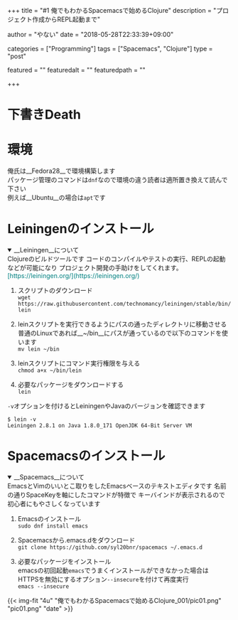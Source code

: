 +++
title        = "#1 俺でもわかるSpacemacsで始めるClojure"
description  = "プロジェクト作成からREPL起動まで"

author       = "やない"
date         = "2018-05-28T22:33:39+09:00"

categories   = ["Programming"]
tags         = ["Spacemacs", "Clojure"]
type         = "post"

featured     = ""
featuredalt  = ""
featuredpath = ""

+++

# 下書きDeath

# 環境
俺氏は__Fedora28__で環境構築します  
パッケージ管理のコマンドは``dnf``なので環境の違う読者は適所置き換えて読んで下さい  
例えば__Ubuntu__の場合は``apt``です  

# Leiningenのインストール
<details open><summary>__Leiningen__について</summary>
Clojureのビルドツールです  
コードのコンパイルやテストの実行、REPLの起動などが可能になり  
プロジェクト開発の手助けをしてくれます。  
<span style="color:teal">[https://leiningen.org/](https://leiningen.org/)</span>
</details>

1. スクリプトのダウンロード  
`wget https://raw.githubusercontent.com/technomancy/leiningen/stable/bin/lein`

2. leinスクリプトを実行できるようにパスの通ったディレクトリに移動させる  
普通のLinuxであれば__~/bin__にパスが通っているので以下のコマンドを使います  
`mv lein ~/bin`  

3. leinスクリプトにコマンド実行権限を与える  
`chmod a+x ~/bin/lein`  

4. 必要なパッケージをダウンロードする  
`lein`  

`-v`オプションを付けるとLeiningenやJavaのバージョンを確認できます  
```
$ lein -v
Leiningen 2.8.1 on Java 1.8.0_171 OpenJDK 64-Bit Server VM
```

# Spacemacsのインストール
<details open><summary>__Spacemacs__について</summary>
EmacsとVimのいいとこ取りをしたEmacsベースのテキストエディタです  
名前の通りSpaceKeyを軸にしたコマンドが特徴で  
キーバインドが表示されるので初心者にもやさしくなっています
</details>  

1. Emacsのインストール  
`sudo dnf install emacs`

2. Spacemacsから.emacs.dをダウンロード  
`git clone https://github.com/syl20bnr/spacemacs ~/.emacs.d`

3. 必要なパッケージをインストール  
emacsの初回起動`emacs`でうまくインストールができなかった場合は  
HTTPSを無効にするオプション`--insecure`を付けて再度実行  
`emacs --insecure`

{{< img-fit "4u" "俺でもわかるSpacemacsで始めるClojure_001/pic01.png" "pic01.png" "date" >}}
